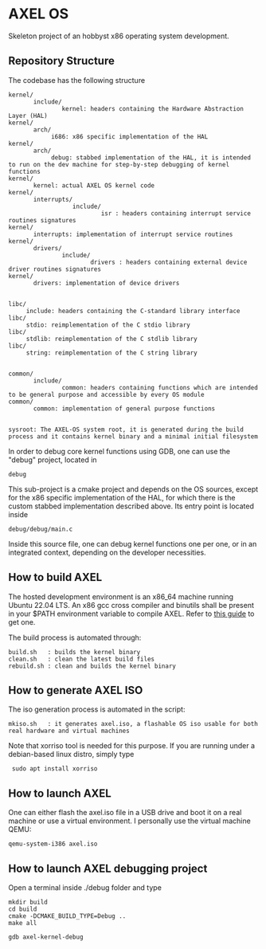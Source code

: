 # AXEL OS

Skeleton project of an hobbyst x86 operating system development.

## Repository Structure

The codebase has the following structure

    kernel/
           include/
                   kernel: headers containing the Hardware Abstraction Layer (HAL)
    kernel/
           arch/
                i686: x86 specific implementation of the HAL
    kernel/
           arch/
                debug: stabbed implementation of the HAL, it is intended to run on the dev machine for step-by-step debugging of kernel functions
    kernel/
           kernel: actual AXEL OS kernel code
    kernel/
           interrupts/
                      include/
                              isr : headers containing interrupt service routines signatures
    kernel/
           interrupts: implementation of interrupt service routines
    kernel/
           drivers/
                   include/
                           drivers : headers containing external device driver routines signatures
    kernel/
           drivers: implementation of device drivers
 

    libc/
         include: headers containing the C-standard library interface
    libc/
         stdio: reimplementation of the C stdio library
    libc/
         stdlib: reimplementation of the C stdlib library
    libc/
         string: reimplementation of the C string library

    
    common/
           include/
                   common: headers containing functions which are intended to be general purpose and accessible by every OS module
    common/
           common: implementation of general purpose functions


    sysroot: The AXEL-OS system root, it is generated during the build process and it contains kernel binary and a minimal initial filesystem
    

In order to debug core kernel functions using GDB, one can use the "debug" project, located in
    
    debug

This sub-project is a cmake project and depends on the OS sources, except for the x86 specific implementation of the HAL, for which there is the custom stabbed implementation described above.
Its entry point is located inside

    debug/debug/main.c

Inside this source file, one can debug kernel functions one per one, or in an integrated context, depending on the developer necessities.

## How to build AXEL

The hosted development environment is an x86_64 machine running Ubuntu 22.04 LTS.
An x86 gcc cross compiler and binutils shall be present in your $PATH environment variable to compile AXEL.
Refer to [this guide](https://wiki.osdev.org/GCC_Cross-Compiler) to get one.

The build process is automated through:

    build.sh   : builds the kernel binary
    clean.sh   : clean the latest build files
    rebuild.sh : clean and builds the kernel binary

## How to generate AXEL ISO

The iso generation process is automated in the script:

    mkiso.sh   : it generates axel.iso, a flashable OS iso usable for both real hardware and virtual machines

 Note that xorriso tool is needed for this purpose. If you are running under a debian-based linux distro, simply type

     sudo apt install xorriso

## How to launch AXEL                

One can either flash the axel.iso file in a USB drive and boot it on a real machine or use a virtual environment.
I personally use the virtual machine QEMU:

    qemu-system-i386 axel.iso

## How to launch AXEL debugging project

Open a terminal inside ./debug folder and type

    mkdir build
    cd build
    cmake -DCMAKE_BUILD_TYPE=Debug ..
    make all

    gdb axel-kernel-debug
